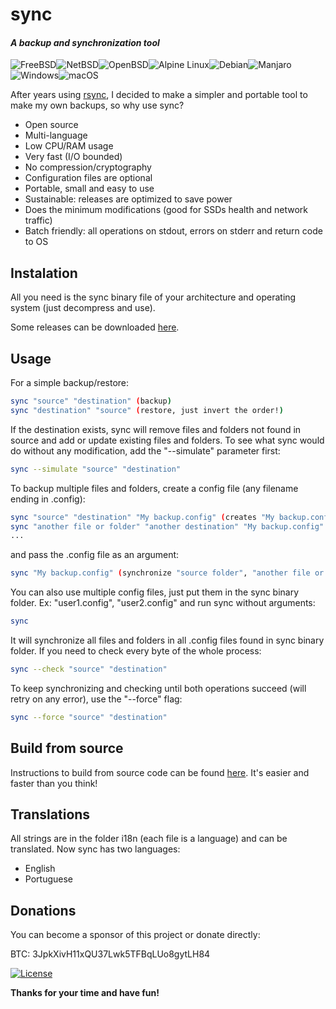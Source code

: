 # **sync**
#### _A backup and synchronization tool_
![FreeBSD](https://img.shields.io/badge/-FreeBSD-%23870000?style=for-the-badge&logo=freebsd&logoColor=white)![NetBSD](https://img.shields.io/badge/NetBSD-FF6600.svg?style=for-the-badge&logo=NetBSD&logoColor=white)![OpenBSD](https://img.shields.io/badge/-OpenBSD-%23FCC771?style=for-the-badge&logo=openbsd&logoColor=black)![Alpine Linux](https://img.shields.io/badge/Alpine_Linux-%230D597F.svg?style=for-the-badge&logo=alpine-linux&logoColor=white)![Debian](https://img.shields.io/badge/Debian-D70A53?style=for-the-badge&logo=debian&logoColor=white)![Manjaro](https://img.shields.io/badge/Manjaro-35BF5C.svg?style=for-the-badge&logo=Manjaro&logoColor=white)![Windows](https://img.shields.io/badge/Windows-0078D6?style=for-the-badge&logo=windows&logoColor=white)![macOS](https://img.shields.io/badge/mac%20os-000000?style=for-the-badge&logo=macos&logoColor=F0F0F0)

After years using [rsync](https://rsync.samba.org), I decided to make a simpler and portable tool to make my own backups, so why use sync?
- Open source
- Multi-language
- Low CPU/RAM usage
- Very fast (I/O bounded)
- No compression/cryptography
- Configuration files are optional
- Portable, small and easy to use
- Sustainable: releases are optimized to save power
- Does the minimum modifications (good for SSDs health and network traffic)
- Batch friendly: all operations on stdout, errors on stderr and return code to OS

## Instalation

All you need is the sync binary file of your architecture and operating system (just decompress and use).

Some releases can be downloaded [here](https://github.com/mazoti/sync/tree/main/download).
## Usage
For a simple backup/restore:
```bash
sync "source" "destination" (backup)
sync "destination" "source" (restore, just invert the order!)
```
If the destination exists, sync will remove files and folders not found in source and add or update existing files and folders.
To see what sync would do without any modification, add the "--simulate" parameter first:
```bash
sync --simulate "source" "destination"
```
To backup multiple files and folders, create a config file (any filename ending in .config):
```bash
sync "source" "destination" "My backup.config" (creates "My backup.config" file)
sync "another file or folder" "another destination" "My backup.config" (adds to "My backup.config")
...
```
and pass the .config file as an argument:
```bash
sync "My backup.config" (synchronize "source folder", "another file or folder", ...)
```
You can also use multiple config files, just put them in the sync binary folder. Ex: "user1.config", "user2.config" and run sync without arguments:
```bash
sync
```
It will synchronize all files and folders in all .config files found in sync binary folder. If you need to check every byte of the whole process:
```bash
sync --check "source" "destination"
```

To keep synchronizing and checking until both operations succeed (will retry on any error), use the "--force" flag:
```bash
sync --force "source" "destination"
```

## Build from source
Instructions to build from source code can be found [here](https://github.com/mazoti/sync/blob/main/BUILD.md). It's easier and faster than you think!

## Translations
All strings are in the folder i18n (each file is a language) and can be translated. Now sync has two languages:

- English
- Portuguese

## Donations
You can become a sponsor of this project or donate directly:

BTC: 3JpkXivH11xQU37Lwk5TFBqLUo8gytLH84

[![License](https://img.shields.io/badge/License-BSD_3--Clause-blue.svg)](https://opensource.org/licenses/BSD-3-Clause)

**Thanks for your time and have fun!**
